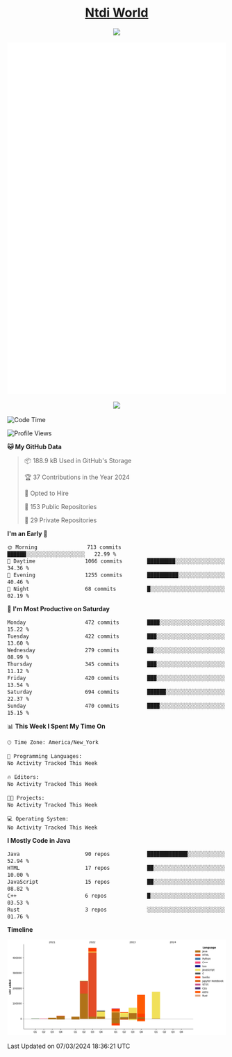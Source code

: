 <h1 align="center"><a href="https://www.ntdi.world">Ntdi World</a></h1>
<p align="center">
  <a href="https://github.com/n-tdi"><img src="https://readme-typing-svg.herokuapp.com?lines=FullStack+Developer;Web+Developer;Open-Source+Enthusiast;Java+Developer;Spigot-API%20Developer;&center=true&width=500&height=50"></a>
</p>

<div align="center">
  <img src="/github-metrics.svg"></img>
  
  <img src="https://komarev.com/ghpvc/?username=n-tdi&color=green"></img>
</div>

<!-- May use later.. idk -->
<!-- <a href="http://www.github.com/n-tdi"><img src="https://github-readme-stats.vercel.app/api?username=n-tdi&show_icons=true&hide=&count_private=true&title_color=0891b2&text_color=ffffff&icon_color=0891b2&bg_color=1c1917&hide_border=true&show_icons=true" alt="n-tdi's GitHub stats" /></a> -->

<!--START_SECTION:waka-->
![Code Time](http://img.shields.io/badge/Code%20Time-324%20hrs%2046%20mins-blue)

![Profile Views](http://img.shields.io/badge/Profile%20Views-0-blue)

**🐱 My GitHub Data** 

> 📦 188.9 kB Used in GitHub's Storage 
 > 
> 🏆 37 Contributions in the Year 2024
 > 
> 💼 Opted to Hire
 > 
> 📜 153 Public Repositories 
 > 
> 🔑 29 Private Repositories 
 > 
**I'm an Early 🐤** 

```text
🌞 Morning                713 commits         ██████░░░░░░░░░░░░░░░░░░░   22.99 % 
🌆 Daytime                1066 commits        █████████░░░░░░░░░░░░░░░░   34.36 % 
🌃 Evening                1255 commits        ██████████░░░░░░░░░░░░░░░   40.46 % 
🌙 Night                  68 commits          █░░░░░░░░░░░░░░░░░░░░░░░░   02.19 % 
```
📅 **I'm Most Productive on Saturday** 

```text
Monday                   472 commits         ████░░░░░░░░░░░░░░░░░░░░░   15.22 % 
Tuesday                  422 commits         ███░░░░░░░░░░░░░░░░░░░░░░   13.60 % 
Wednesday                279 commits         ██░░░░░░░░░░░░░░░░░░░░░░░   08.99 % 
Thursday                 345 commits         ███░░░░░░░░░░░░░░░░░░░░░░   11.12 % 
Friday                   420 commits         ███░░░░░░░░░░░░░░░░░░░░░░   13.54 % 
Saturday                 694 commits         ██████░░░░░░░░░░░░░░░░░░░   22.37 % 
Sunday                   470 commits         ████░░░░░░░░░░░░░░░░░░░░░   15.15 % 
```


📊 **This Week I Spent My Time On** 

```text
🕑︎ Time Zone: America/New_York

💬 Programming Languages: 
No Activity Tracked This Week

🔥 Editors: 
No Activity Tracked This Week

🐱‍💻 Projects: 
No Activity Tracked This Week

💻 Operating System: 
No Activity Tracked This Week
```

**I Mostly Code in Java** 

```text
Java                     90 repos            █████████████░░░░░░░░░░░░   52.94 % 
HTML                     17 repos            ██░░░░░░░░░░░░░░░░░░░░░░░   10.00 % 
JavaScript               15 repos            ██░░░░░░░░░░░░░░░░░░░░░░░   08.82 % 
C++                      6 repos             █░░░░░░░░░░░░░░░░░░░░░░░░   03.53 % 
Rust                     3 repos             ░░░░░░░░░░░░░░░░░░░░░░░░░   01.76 % 
```



**Timeline**

![Lines of Code chart](https://raw.githubusercontent.com/n-tdi/n-tdi/main/assets/bar_graph.png)


 Last Updated on 07/03/2024 18:36:21 UTC
<!--END_SECTION:waka-->
